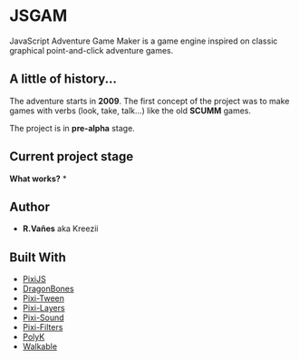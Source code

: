 # JSGAM
JavaScript Adventure Game Maker is a game engine inspired on classic graphical point-and-click adventure games.

## A little of history...
The adventure starts in **2009**. The first concept of the project was to make games with verbs (look, take, talk...) like the old **SCUMM** games.

The project is in **pre-alpha** stage.

## Current project stage
**What works?**
*

## Author
* **R.Vañes** aka Kreezii

## Built With

* [PixiJS](http://www.pixijs.com/)
* [DragonBones](http://dragonbones.com/)
* [Pixi-Tween](https://github.com/k8w/pixi-tween)
* [Pixi-Layers](https://github.com/pixijs/pixi-display)
* [Pixi-Sound](https://github.com/pixijs/pixi-sound)
* [Pixi-Filters](https://github.com/pixijs/pixi-filters)
* [PolyK](http://polyk.ivank.net/)
* [Walkable](https://github.com/implicit-invocation/walkable)
